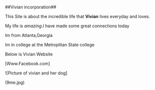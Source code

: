 
##Vivian incorporation##

This Site is about the incredible life that **Vivian** lives everyday and loves.

My life is *amazing*.I have made some great connections today

Im from Atlanta,Georgia

Im in college at the Metroplitan State college

Below is Vivian Website

[Www.Facebook.com]

![Picture of vivian and her dog]

(9me.jpg)
